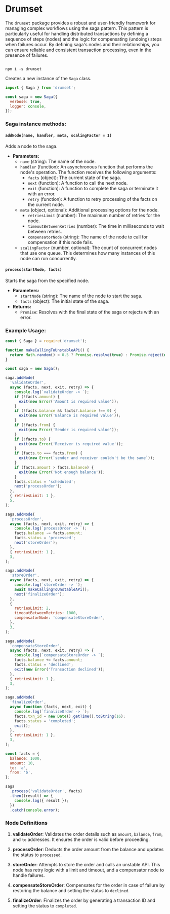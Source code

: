 # Drumset

The `drumset` package provides a robust and user-friendly framework for managing complex workflows using the saga pattern.
This pattern is particularly useful for handling distributed transactions by defining a sequence of steps (nodes)
and the logic for compensating (undoing) steps when failures occur. By defining saga's nodes and their relationships,
you can ensure reliable and consistent transaction processing, even in the presence of failures.

```shell

npm i -s drumset

```

Creates a new instance of the `Saga` class.

```javascript
import { Saga } from 'drumset';

const saga = new Saga({
  verbose: true,
  logger: console,
});
```

### Saga instance methods:

#### `addNode(name, handler, meta, scalingFactor = 1)`

Adds a node to the saga.

- **Parameters:**
  - `name` (string): The name of the node.
  - `handler` (function): An asynchronous function that performs the node's operation. The function receives the following arguments:
    - `facts` (object): The current state of the saga.
    - `next` (function): A function to call the next node.
    - `exit` (function): A function to complete the saga or terminate it with an error.
    - `retry` (function): A function to retry processing of the facts on the current node.
  - `meta` (object, optional): Additional processing options for the node.
    - `retriesLimit` (number): The maximum number of retries for the node.
    - `timeoutBetweenRetries` (number): The time in milliseconds to wait between retries.
    - `compensatorNode` (string): The name of the node to call for compensation if this node fails.
  - `scalingFactor` (number, optional): The count of concurrent nodes that use one queue. This determines how many instances of this node can run concurrently.

#### `process(startNode, facts)`

Starts the saga from the specified node.

- **Parameters:**
  - `startNode` (string): The name of the node to start the saga.
  - `facts` (object): The initial state of the saga.
- **Returns:**
  - `Promise`: Resolves with the final state of the saga or rejects with an error.

### Example Usage:

```javascript
const { Saga } = require('drumset');

function makeCallingToUnstableAPi() {
  return Math.random() < 0.5 ? Promise.resolve(true) : Promise.reject(new Error('Today is not your day'));
}

const saga = new Saga();

saga.addNode(
  'validateOrder',
  async (facts, next, exit, retry) => {
    console.log(`validateOrder -> `);
    if (!facts.amount) {
      exit(new Error('Amount is required value'));
    }
    if (!facts.balance && facts?.balance !== 0) {
      exit(new Error('Balance is required value'));
    }
    if (!facts.from) {
      exit(new Error('Sender is required value'));
    }
    if (!facts.to) {
      exit(new Error('Receiver is required value'));
    }
    if (facts.to === facts.from) {
      exit(new Error(`sender and receiver couldn't be the same`));
    }
    if (facts.amount > facts.balance) {
      exit(new Error('Not enough balance'));
    }
    facts.status = 'scheduled';
    next('processOrder');
  },
  { retriesLimit: 1 },
  5,
);

saga.addNode(
  'processOrder',
  async (facts, next, exit, retry) => {
    console.log(`processOrder -> `);
    facts.balance -= facts.amount;
    facts.status = 'processed';
    next('storeOrder');
  },
  { retriesLimit: 1 },
  3,
);

saga.addNode(
  'storeOrder',
  async (facts, next, exit, retry) => {
    console.log(`storeOrder -> `);
    await makeCallingToUnstableAPi();
    next('finalizeOrder');
  },
  {
    retriesLimit: 2,
    timeoutBetweenRetries: 1000,
    compensatorNode: 'compensateStoreOrder',
  },
  3,
);

saga.addNode(
  'compensateStoreOrder',
  async (facts, next, exit, retry) => {
    console.log(`compensateStoreOrder -> `);
    facts.balance += facts.amount;
    facts.status = 'declined';
    exit(new Error('Transaction declined'));
  },
  { retriesLimit: 1 },
  3,
);

saga.addNode(
  'finalizeOrder',
  async function (facts, next, exit) {
    console.log(`finalizeOrder -> `);
    facts.txn_id = new Date().getTime().toString(16);
    facts.status = 'completed';
    exit();
  },
  { retriesLimit: 1 },
  3,
);

const facts = {
  balance: 1000,
  amount: 10,
  to: 'a',
  from: 'b',
};

saga
  .process('validateOrder', facts)
  .then((result) => {
    console.log({ result });
  })
  .catch(console.error);
```

### Node Definitions

1. **validateOrder**: Validates the order details such as `amount`, `balance`, `from`, and `to` addresses. It ensures the order is valid before proceeding.

2. **processOrder**: Deducts the order amount from the balance and updates the status to `processed`.

3. **storeOrder**: Attempts to store the order and calls an unstable API. This node has retry logic with a limit and timeout, and a compensator node to handle failures.

4. **compensateStoreOrder**: Compensates for the order in case of failure by restoring the balance and setting the status to `declined`.

5. **finalizeOrder**: Finalizes the order by generating a transaction ID and setting the status to `completed`.
